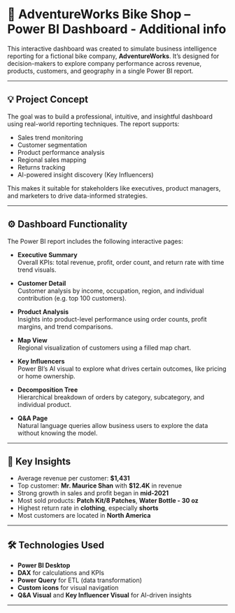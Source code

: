 # 🚴 AdventureWorks Bike Shop – Power BI Dashboard - Additional info

This interactive dashboard was created to simulate business intelligence reporting for a fictional bike company, **AdventureWorks**. It’s designed for decision-makers to explore company performance across revenue, products, customers, and geography in a single Power BI report.

---

## 💡 Project Concept

The goal was to build a professional, intuitive, and insightful dashboard using real-world reporting techniques. The report supports:

- Sales trend monitoring
- Customer segmentation
- Product performance analysis
- Regional sales mapping
- Returns tracking
- AI-powered insight discovery (Key Influencers)

This makes it suitable for stakeholders like executives, product managers, and marketers to drive data-informed strategies.

---

## ⚙️ Dashboard Functionality

The Power BI report includes the following interactive pages:

- **Executive Summary**  
  Overall KPIs: total revenue, profit, order count, and return rate with time trend visuals.

- **Customer Detail**  
  Customer analysis by income, occupation, region, and individual contribution (e.g. top 100 customers).

- **Product Analysis**  
  Insights into product-level performance using order counts, profit margins, and trend comparisons.

- **Map View**  
  Regional visualization of customers using a filled map chart.

- **Key Influencers**  
  Power BI’s AI visual to explore what drives certain outcomes, like pricing or home ownership.

- **Decomposition Tree**  
  Hierarchical breakdown of orders by category, subcategory, and individual product.

- **Q&A Page**  
  Natural language queries allow business users to explore the data without knowing the model.

---

## 🧠 Key Insights

- Average revenue per customer: **$1,431**
- Top customer: **Mr. Maurice Shan** with **$12.4K** in revenue
- Strong growth in sales and profit began in **mid-2021**
- Most sold products: **Patch Kit/8 Patches**, **Water Bottle - 30 oz**
- Highest return rate in **clothing**, especially **shorts**
- Most customers are located in **North America**

---

## 🛠 Technologies Used

- **Power BI Desktop**
- **DAX** for calculations and KPIs
- **Power Query** for ETL (data transformation)
- **Custom icons** for visual navigation
- **Q&A Visual** and **Key Influencer Visual** for AI-driven insights

---

